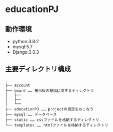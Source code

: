 # educationPJ

## 動作環境

* python:3.8.2
* mysql:5.7
* Django:3.0.3

## 主要ディレクトリ構成

```
.
├── account
├── board …… 掲示板の投稿に関するディレクトリ
│   ├── 
│   ├── 
│   └── 
├── educationPJ …… projectの設定をおこなう
├── mysql …… データベース
├── static …… cssファイルを格納するディレクトリ
└── templates …… htmlファイルを格納するディレクトリ

```